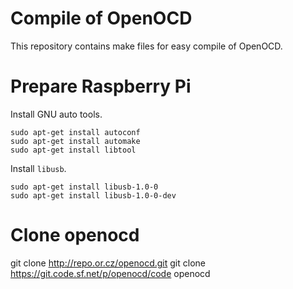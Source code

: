 
Compile of OpenOCD
==================
This repository contains make files for easy compile of OpenOCD.


Prepare Raspberry Pi
====================
Install GNU auto tools.
```
sudo apt-get install autoconf
sudo apt-get install automake
sudo apt-get install libtool
```

Install `libusb`.
```
sudo apt-get install libusb-1.0-0
sudo apt-get install libusb-1.0-0-dev
```


Clone openocd
=============
git clone http://repo.or.cz/openocd.git
git clone https://git.code.sf.net/p/openocd/code openocd
